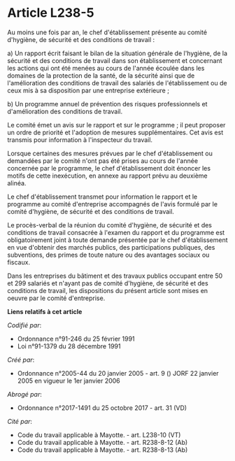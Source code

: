# Article L238-5

Au moins une fois par an, le chef d'établissement présente au comité d'hygiène, de sécurité et des conditions de travail :

a) Un rapport écrit faisant le bilan de la situation générale de l'hygiène, de la sécurité et des conditions de travail dans
son établissement et concernant les actions qui ont été menées au cours de l'année écoulée dans les domaines de la protection
de la santé, de la sécurité ainsi que de l'amélioration des conditions de travail des salariés de l'établissement ou de ceux
mis à sa disposition par une entreprise extérieure ;

b) Un programme annuel de prévention des risques professionnels et d'amélioration des conditions de travail.

Le comité émet un avis sur le rapport et sur le programme ; il peut proposer un ordre de priorité et l'adoption de mesures
supplémentaires. Cet avis est transmis pour information à l'inspecteur du travail.

Lorsque certaines des mesures prévues par le chef d'établissement ou demandées par le comité n'ont pas été prises au cours de
l'année concernée par le programme, le chef d'établissement doit énoncer les motifs de cette inexécution, en annexe au
rapport prévu au deuxième alinéa.

Le chef d'établissement transmet pour information le rapport et le programme au comité d'entreprise accompagnés de l'avis
formulé par le comité d'hygiène, de sécurité et des conditions de travail.

Le procès-verbal de la réunion du comité d'hygiène, de sécurité et des conditions de travail consacrée à l'examen du rapport
et du programme est obligatoirement joint à toute demande présentée par le chef d'établissement en vue d'obtenir des marchés
publics, des participations publiques, des subventions, des primes de toute nature ou des avantages sociaux ou fiscaux.

Dans les entreprises du bâtiment et des travaux publics occupant entre 50 et 299 salariés et n'ayant pas de comité d'hygiène,
de sécurité et des conditions de travail, les dispositions du présent article sont mises en oeuvre par le comité
d'entreprise.

**Liens relatifs à cet article**

_Codifié par_:

  - Ordonnance n°91-246 du 25 février 1991
  - Loi n°91-1379 du 28 décembre 1991

_Créé par_:

  - Ordonnance n°2005-44 du 20 janvier 2005 - art. 9 () JORF 22 janvier 2005 en vigueur le 1er janvier 2006

_Abrogé par_:

  - Ordonnance n°2017-1491 du 25 octobre 2017 - art. 31 (VD)

_Cité par_:

  - Code du travail applicable à Mayotte. - art. L238-10 (VT)
  - Code du travail applicable à Mayotte. - art. R238-8-12 (Ab)
  - Code du travail applicable à Mayotte. - art. R238-8-13 (Ab)
